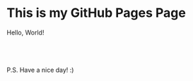 # This is my GitHub Pages Page

Hello, World!\
\
\
\
\
P.S.
Have a nice day! :)
<link rel="shortcut icon" type="image/png" href="/icon.png?">
